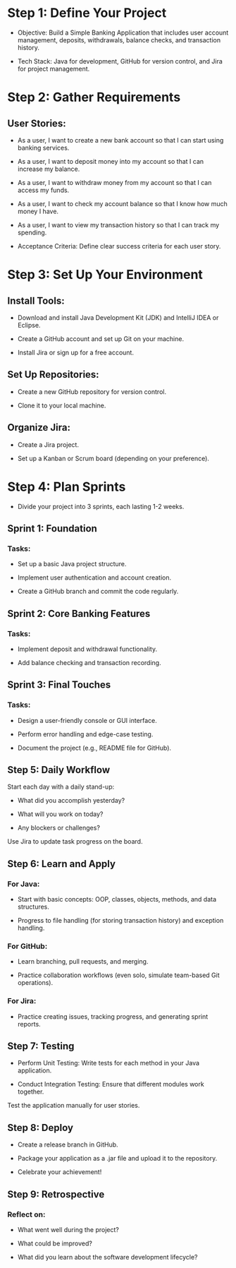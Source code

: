 
# Step 1: Define Your Project

- Objective: Build a Simple Banking Application that includes user account management, deposits, withdrawals, balance checks, and transaction history.

- Tech Stack: Java for development, GitHub for version control, and Jira for project management.

# Step 2: Gather Requirements

## User Stories:

- As a user, I want to create a new bank account so that I can start using banking services.

- As a user, I want to deposit money into my account so that I can increase my balance.

- As a user, I want to withdraw money from my account so that I can access my funds.

- As a user, I want to check my account balance so that I know how much money I have.

- As a user, I want to view my transaction history so that I can track my spending.

- Acceptance Criteria: Define clear success criteria for each user story.

# Step 3: Set Up Your Environment

## Install Tools:

- Download and install Java Development Kit (JDK) and IntelliJ IDEA or Eclipse.

- Create a GitHub account and set up Git on your machine.

- Install Jira or sign up for a free account.

## Set Up Repositories:

- Create a new GitHub repository for version control.

- Clone it to your local machine.

## Organize Jira:

- Create a Jira project.

- Set up a Kanban or Scrum board (depending on your preference).

# Step 4: Plan Sprints

- Divide your project into 3 sprints, each lasting 1-2 weeks.

## Sprint 1: Foundation

### Tasks:

- Set up a basic Java project structure.

- Implement user authentication and account creation.

- Create a GitHub branch and commit the code regularly.

## Sprint 2: Core Banking Features

### Tasks:

- Implement deposit and withdrawal functionality.

- Add balance checking and transaction recording.

## Sprint 3: Final Touches

### Tasks:

- Design a user-friendly console or GUI interface.

- Perform error handling and edge-case testing.

- Document the project (e.g., README file for GitHub).

## Step 5: Daily Workflow

Start each day with a daily stand-up:

- What did you accomplish yesterday?

- What will you work on today?

- Any blockers or challenges?

Use Jira to update task progress on the board.

## Step 6: Learn and Apply

### For Java:

- Start with basic concepts: OOP, classes, objects, methods, and data structures.

- Progress to file handling (for storing transaction history) and exception handling.

### For GitHub:

- Learn branching, pull requests, and merging.

- Practice collaboration workflows (even solo, simulate team-based Git operations).

### For Jira:

- Practice creating issues, tracking progress, and generating sprint reports.

## Step 7: Testing

- Perform Unit Testing: Write tests for each method in your Java application.

- Conduct Integration Testing: Ensure that different modules work together.

Test the application manually for user stories.

## Step 8: Deploy

- Create a release branch in GitHub.

- Package your application as a .jar file and upload it to the repository.

- Celebrate your achievement!

## Step 9: Retrospective

### Reflect on:

- What went well during the project?

- What could be improved?

- What did you learn about the software development lifecycle?
